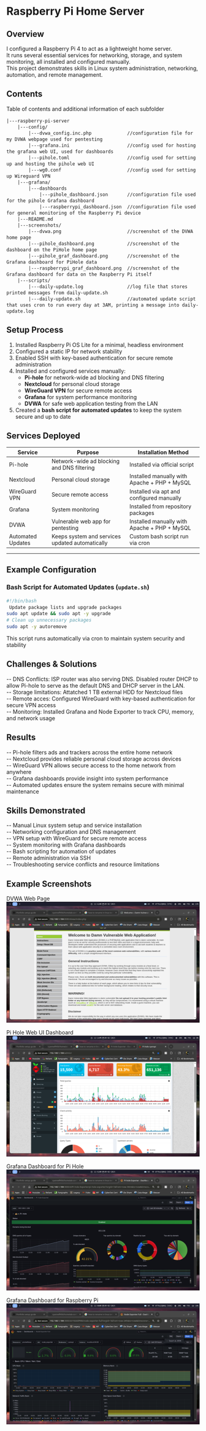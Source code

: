 # Raspberry Pi Home Server

## Overview
I configured a Raspberry Pi 4 to act as a lightweight home server.  
It runs several essential services for networking, storage, and system monitoring, all installed and configured manually.  
This project demonstrates skills in Linux system administration, networking, automation, and remote management.

## Contents
Table of contents and additional information of each subfolder
```text
|---raspberry-pi-server
    |---config/
        |---dvwa_config.inc.php 		    //configuration file for my DVWA webpage used for pentesting
        |---grafana.ini 			        //config used for hosting the grafana web UI, used for dashboards
        |---pihole.toml 			        //config used for setting up and hosting the pihole web UI
        |---wg0.conf	 			        //config used for setting up Wireguard VPN
    |---grafana/
        |---dashboards
            |---pihole_dashboard.json		//configuration file used for the pihole Grafana dashboard
            |---raspberrypi_dashboard.json 	//configuration file used for general monitoring of the Raspberry Pi device 
    |---README.md
    |---screenshots/
        |---dvwa.png				        //screenshot of the DVWA home page
        |---pihole_dashboard.png		    //screenshot of the dashboard on the PiHole home page
        |---pihole_graf_dashboard.png		//screenshot of the Grafana dashboard for PiHole data
        |---raspberrypi_graf_dashboard.png	//screenshot of the Grafana dashboard for data on the Raspberry Pi itself
    |---scripts/
        |---daily-update.log			    //log file that stores printed messages from daily-update.sh
        |---daily-update.sh			        //automated update script that uses cron to run every day at 3AM, printing a message into daily-update.log 
```

## Setup Process
1. Installed Raspberry Pi OS Lite for a minimal, headless environment  
2. Configured a static IP for network stability  
3. Enabled SSH with key-based authentication for secure remote administration  
4. Installed and configured services manually:
   - **Pi-hole** for network-wide ad blocking and DNS filtering  
   - **Nextcloud** for personal cloud storage  
   - **WireGuard VPN** for secure remote access  
   - **Grafana** for system performance monitoring  
   - **DVWA** for safe web application testing from the LAN
5. Created a **bash script for automated updates** to keep the system secure and up to date  

## Services Deployed

| Service           | Purpose                                         | Installation Method                          |
|-------------------|-------------------------------------------------|----------------------------------------------|
| Pi-hole           | Network-wide ad blocking and DNS filtering      | Installed via official script                |
| Nextcloud         | Personal cloud storage                          | Installed manually with Apache + PHP + MySQL |
| WireGuard VPN     | Secure remote access                            | Installed via apt and configured manually    |
| Grafana           | System monitoring                               | Installed from repository packages           |
| DVWA              | Vulnerable web app for pentesting               | Installed manually with Apache + PHP + MySQL | 
| Automated Updates | Keeps system and services updated automatically | Custom bash script run via cron              |

---

## Example Configuration

### Bash Script for Automated Updates (`update.sh`)
```bash
#!/bin/bash  
 Update package lists and upgrade packages  
sudo apt update && sudo apt -y upgrade  
# Clean up unnecessary packages  
sudo apt -y autoremove  
```

This script runs automatically via cron to maintain system security and stability

## Challenges & Solutions  
-- DNS Conflicts: ISP router was also serving DNS. Disabled router DHCP to allow Pi-hole to serve as the default DNS and DHCP server in the LAN.  
-- Storage limitations: Attatched 1 TB external HDD for Nextcloud files  
-- Remote acces: Configured WireGuard with key-based authentication for secure VPN access  
-- Monitoring: Installed Grafana and Node Exporter to track CPU, memory, and network usage  

## Results
-- Pi-hole filters ads and trackers across the entire home network  
-- Nextcloud provides reliable personal cloud storage across devices  
-- WireGuard VPN allows secure access to the home network from anywhere  
-- Grafana dashboards provide insight into system performance  
-- Automated updates ensure the system remains secure with minimal maintenance  

## Skills Demonstrated
-- Manual Linux system setup and service installation  
-- Networking configuration and DNS management  
-- VPN setup with WireGuard for secure remote access  
-- System monitoring with Grafana dashboards  
-- Bash scripting for automation of updates  
-- Remote administration via SSH  
-- Troubleshooting service conflicts and resource limitations  

## Example Screenshots

DVWA Web Page
![DVWA Web Page Example](../raspberry-pi-server/screenshots/dvwa.png)  

Pi Hole Web UI Dashboard
![Pi Hole Web UI Dashboard Example](../raspberry-pi-server/screenshots/pihole_dashboard.png)  

Grafana Dashboard for Pi Hole
![Grafana Dashboard for Pi Hole Example](../raspberry-pi-server/screenshots/pihole_graf_dashboard.png)  

Grafana Dashboard for Raspberry Pi
![Grafana Dashboard for Raspberry Pi Metrics Example](../raspberry-pi-server/screenshots/raspberrypi_graf_dashboard.png)  
